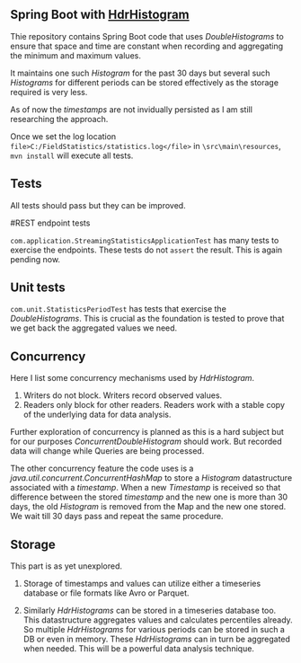 ## Spring Boot with [HdrHistogram](https://hdrhistogram.github.io/HdrHistogram/)

Thie repository contains Spring Boot code that uses _DoubleHistograms_ to ensure that space and time are constant
when recording and aggregating the minimum and maximum values.

It maintains one such _Histogram_ for the past 30 days but several such _Histograms_ for different periods can be
stored effectively as the storage required is very less.

As of now the _timestamps_ are not invidually persisted as I am still researching the approach.

Once we set the log location `file>C:/FieldStatistics/statistics.log</file>` in `\src\main\resources`,
`mvn install` will execute all tests.

## Tests

All tests should pass but they can be improved.

#REST endpoint tests

`com.application.StreamingStatisticsApplicationTest` has many tests to exercise the endpoints. These tests
do not `assert` the result. This is again pending now.

## Unit tests

`com.unit.StatisticsPeriodTest` has tests that exercise the _DoubleHistograms_. This is crucial as the foundation
is tested to prove that we get back the aggregated values we need.

## Concurrency

Here I list some concurrency mechanisms used by _HdrHistogram_.  

1. Writers do not block. Writers record observed values.
2. Readers only block for other readers. Readers work with a stable copy of the underlying data for data analysis.

Further exploration of concurrency is planned as this is a hard subject but for our purposes _ConcurrentDoubleHistogram_
should work. But recorded data will change while Queries are being processed.

The other concurrency feature the code uses is a _java.util.concurrent.ConcurrentHashMap_ to store a _Histogram_
datastructure associated with a _timestamp_. When a new _Timestamp_ is received so that difference between the
stored _timestamp_ and the new one is more than 30 days, the old _Histogram_ is removed from the Map and the new
one stored. We wait till 30 days pass and repeat the same procedure.

## Storage
This part is as yet unexplored.

1. Storage of timestamps and values can utilize either a timeseries database or file formats like Avro or Parquet.

2. Similarly _HdrHistograms_ can be stored in a timeseries database too. This datastructure aggregates values and
calculates percentiles already. So  multiple _HdrHistograms_ for various periods can be stored in such a DB or even in memory.
These  _HdrHistograms_ can in turn be aggregated when needed. This will be a powerful data analysis technique.



